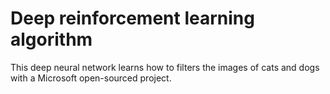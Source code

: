 # Deep reinforcement learning algorithm
 This deep neural network learns how to filters the images of cats and dogs with a Microsoft open-sourced project.
